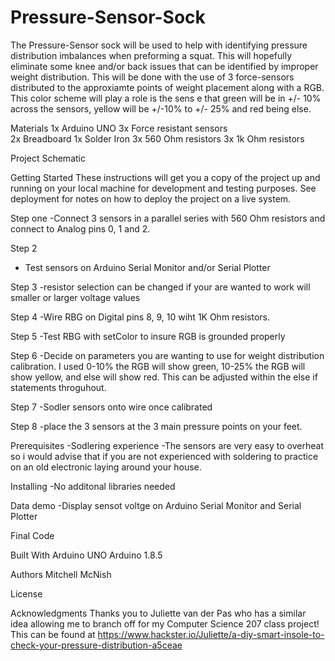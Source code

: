 # Pressure-Sensor-Sock
  The Pressure-Sensor sock will be used to help with identifying pressure distribution imbalances when preforming a squat. This will hopefully eliminate some knee and/or back issues that can be identified by improper weight distribution. This will be done with the use of 3 force-sensors distributed to the approxiamte points of weight placement along with a RGB. This color scheme will play a role is the sens e that green will be in +/- 10% across the sensors, yellow will be +/-10% to +/- 25% and red being else. 

Materials
  1x Arduino UNO
  3x Force resistant sensors  
  2x Breadboard
  1x Solder Iron
  3x 560 Ohm resistors
  3x 1k Ohm resistors
  
Project Schematic 



Getting Started
These instructions will get you a copy of the project up and running on your local machine for development and testing purposes. See deployment for notes on how to deploy the project on a live system.


Step one 
  -Connect 3 sensors in a parallel series with 560 Ohm resistors  and connect to Analog pins 0, 1  and 2.
  
  
Step 2 
  - Test sensors on Arduino Serial Monitor and/or Serial Plotter
  
  
Step 3
  -resistor selection can be changed if your are wanted to work will smaller or larger voltage values 
  
  
Step 4
  -Wire RBG on Digital pins 8, 9, 10 wiht 1K Ohm resistors. 
  
  
Step 5
  -Test RBG with setColor to insure RGB is grounded properly 
  
  
Step 6
  -Decide on parameters you are wanting to use for weight distribution calibration. I used 0-10% the RGB will show green, 10-25% the RGB will show yellow, and else will show red. This can be adjusted within the else if statements throguhout. 
  
  
Step 7
  -Sodler sensors onto wire once calibrated
  
  
Step 8 
  -place the 3 sensors at the 3 main pressure points on your feet. 
  

Prerequisites
  -Sodlering experience
    -The sensors are very easy to overheat so i would advise that if you are not experienced with soldering to practice on an               old electronic laying around your house. 
  


Installing
  -No additonal libraries needed 

Data demo
  -Display  sensot voltge on Arduino Serial Monitor and Serial Plotter

Final Code

Built With
  Arduino UNO
  Arduino 1.8.5

Authors
Mitchell McNish

License


Acknowledgments
Thanks you to Juliette van der Pas who has a similar idea allowing me to branch off for my Computer Science 207 class project! This can be found at https://www.hackster.io/Juliette/a-diy-smart-insole-to-check-your-pressure-distribution-a5ceae
